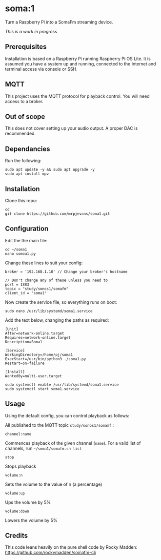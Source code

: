 # soma:1

Turn a Raspberry Pi into a SomaFm streaming device.

_This is a work in progress_

## Prerequisites

Installation is based on a Raspberry Pi running Raspberry Pi OS Lite. It is assumed you have a system up and running, connected to the Internet and terminal access via console or SSH.

## MQTT

This project uses the MQTT protocol for playback control. You will need access to a broker.

## Out of scope

This does not cover setting up your audio output. A proper DAC is recommended.

## Dependancies

Run the following:

```
sudo apt update -y && sudo apt upgrade -y
sudo apt install mpv
```

## Installation

Clone this repo:

```
cd
git clone https://github.com/mrpjevans/soma1.git
```

## Configuration

Edit the the main file:

```
cd ~/soma1
nano somoa1.py
```

Change these lines to suit your config:

```
broker = '192.168.1.10' // Change your broker's hostname

// Don't change any of these unless you need to
port = 1883
topic = "study/sonos1/somafm"
client_id = "soma1"
```

Now create the service file, so everything runs on boot:

```
sudo nano /usr/lib/systemd/soma1.service
```

Add the text below, changing the paths as required:

```
[Unit]
After=network-online.target
Requires=network-online.target
Description=Soma1

[Service]
WorkingDirectory=/home/pj/soma1
ExecStart=/usr/bin/python3 ./soma1.py
Restart=on-failure

[Install]
WantedBy=multi-user.target
```

```
sudo systemctl enable /usr/lib/systemd/soma1.service
sudo systemctl start soma1.service
```
## Usage

Using the default config, you can control playback as follows:

All published to the MQTT topic `study/sonos1/somamf` :

```
channel:name
```

Commences playback of the given channel (`name`). For a valid list of channels, run `~/soma1/somafm.sh list`

```
stop
```

Stops playback

```
volume:n
```

Sets the volume to the value of n (a percentage)

```
volume:up
```

Ups the volume by 5%

```
volume:down
```

Lowers the volume by 5%

## Credits

This code leans heavily on the pure shell code by Rocky Madden:
https://github.com/rockymadden/somafm-cli
